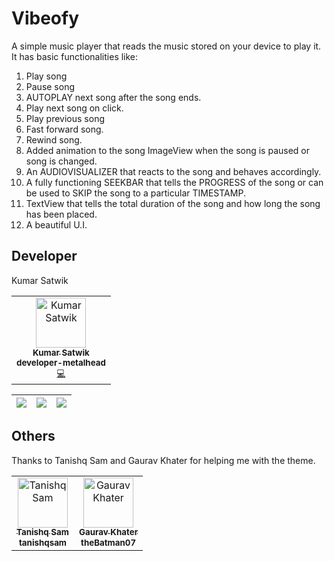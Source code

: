 # Vibeofy

A simple music player that reads the music stored on your device to play it. It has basic functionalities like:

1) Play song
2) Pause song
3) AUTOPLAY next song after the song ends.
4) Play next song on click.
5) Play previous song
6) Fast forward song.
7) Rewind song.
8) Added animation to the song ImageView when the song is paused or song is changed.
9) An AUDIOVISUALIZER that reacts to the song and behaves accordingly.
10) A fully functioning SEEKBAR that tells the PROGRESS of the song or can be used to SKIP the song to a particular TIMESTAMP.
11) TextView that tells the total duration of the song and how long the song has been placed.
12) A beautiful U.I.

## Developer

Kumar Satwik

<!-- ALL-CONTRIBUTORS-LIST:START - Do not remove or modify this section -->

<table>
<tr>
    <td align="center"><a href="https://linktr.ee/Kumar_Satwik"><img src="https://1.bp.blogspot.com/-pUANkEzBB7Q/YPFzwOyZI4I/AAAAAAAADkE/5hmVFXc3YoIgNPHh-mOZ9COagY3WE8c6wCLcBGAsYHQ/s0/Profile%2Bpic.png" width="80px;" alt="Kumar Satwik"/><br /><sub><b>Kumar Satwik</b></a><br /><sub><b>developer-metalhead</b><br /><a href="https://github.com/developer-metalhead" title="Code">💻</a> <a href="#ideas-ksatwik" title="Programming"</a></td>
    </tr>
</table>



| <img src="https://bit.ly/2VVxg21"> | <img src="https://bit.ly/3BfH9Id"> | <img src="https://bit.ly/36JjXnE"> |
| ---------------------------------------------- | -------------------------------------------- | ------------------------------------------- |
    
## Others
    
   Thanks to Tanishq Sam and Gaurav Khater for helping me with the theme.
    
<table>
<tr>
    <td align="center"><a href="https://github.com/tanishqsam"><img src="https://github.com/tanishqsam.png?" width="80px;" alt="Tanishq Sam"/><br /><sub><b>Tanishq Sam</b></a><br /><sub><b>tanishqsam</b><br /><a href="https://github.com/tanishqsam" title="Code"</a> <a href="#ideas-tsam" title="Programming"</a></td>
    
   <td align="center"><a href="https://github.com/theBatman07"><img src="https://github.com/theBatman07.png?" width="80px;" alt="Gaurav Khater"/><br /><sub><b>Gaurav Khater</b></a><br /><sub><b>theBatman07</b><br /><a href="https://github.com/theBatman07" title="Code"</a> <a href="#ideas-gkhater" title="Programming"</a></td>
    </tr>
</table>
